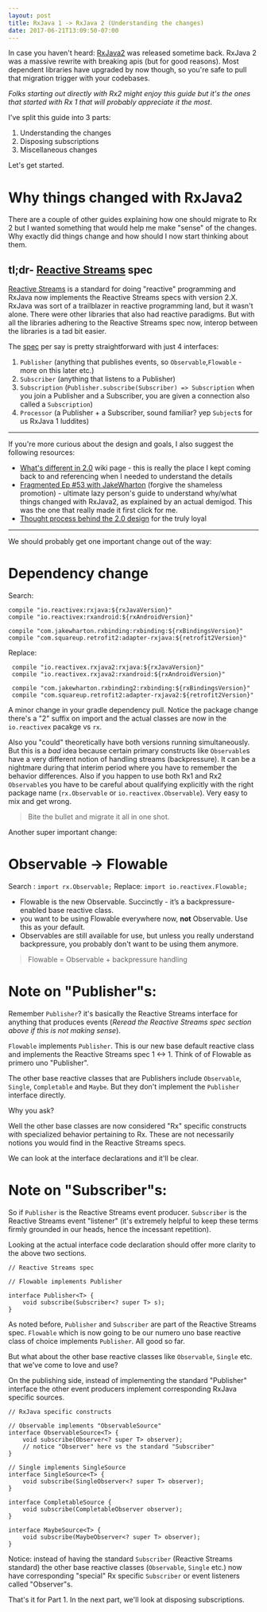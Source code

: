 ```yaml
---
layout: post
title: RxJava 1 -> RxJava 2 (Understanding the changes)
date: 2017-06-21T13:09:50-07:00
---
```


In case you haven't heard: [RxJava2](https://github.com/ReactiveX/RxJava/wiki/What%27s-different-in-2.0https://github.com/ReactiveX/RxJava/wiki/What%27s-different-in-2.0) was released sometime back. RxJava 2 was a massive rewrite with  breaking apis (but for good reasons). Most dependent libraries have upgraded by now though, so you're safe to pull that migration trigger with your codebases. 

_Folks starting out directly with Rx2 might enjoy this guide but it's the ones that started with Rx 1 that will probably appreciate it the most_.

I've split this guide into 3 parts:

1. Understanding the changes
2. Disposing subscriptions
3. Miscellaneous changes

Let's get started.

# Why things changed with RxJava2

There are a couple of other guides explaining how one should migrate to Rx 2 but I wanted something that would help me make "sense" of the changes. Why exactly did things change and how should I now start thinking about them.

## tl;dr- [Reactive Streams](http://www.reactive-streams.org/) spec

[Reactive Streams](http://www.reactive-streams.org/) is a standard for doing "reactive" programming and RxJava now implements the Reactive Streams specs with version 2.X. RxJava was sort of a trailblazer in reactive programming land, but it wasn't alone. There were other libraries that also had reactive paradigms. But with all the libraries adhering to the Reactive Streams spec now, interop between the libraries is a tad bit easier. 

The [spec](https://github.com/reactive-streams/reactive-streams-jvm/tree/v1.0.0/api/src/main/java/org/reactivestreams) per say is pretty straightforward with just 4 interfaces:

1. `Publisher` (anything that publishes events, so `Observable`,`Flowable` - more on this later etc.)
2. `Subscriber` (anything that listens to a Publisher)
3. `Subscription` (`Publisher.subscribe(Subscriber) => Subscription` when you join a Publisher and a Subscriber, you are given a connection also called a `Subscription`)
4. `Processor` (a Publisher + a Subscriber, sound familiar? yep `Subject`s for us RxJava 1 luddites)

_________________

If you're more curious about the design and goals, I also suggest the following resources:

* [What's different in 2.0](https://github.com/ReactiveX/RxJava/wiki/What%27s-different-in-2.0)  wiki page - this is really the place I kept coming back to and referencing when I needed to understand the details
* [Fragmented Ep #53 with JakeWharton](http://fragmentedpodcast.com/episodes/053-jake-wharton-on-rxjava-2/) (forgive the shameless promotion) - ultimate lazy person's guide to understand why/what things changed with RxJava2, as explained by an actual demigod. This was the one that really made it first click for me.
* [Thought process behind the 2.0 design](https://github.com/ReactiveX/RxJava/issues/2787) for the truly loyal
<!-- * [Exploring RxJava2 for Android](https://youtu.be/htIXKI5gOQU?t=14m49s) - if you'd rather "see" said demigod, check this video out. I would start at the 14:50 mark. --> 

________________________

We should probably get one important change out of the way:

# Dependency change

Search:

    compile "io.reactivex:rxjava:${rxJavaVersion}"
    compile "io.reactivex:rxandroid:${rxAndroidVersion}"
    
    compile "com.jakewharton.rxbinding:rxbinding:${rxBindingsVersion}"
    compile "com.squareup.retrofit2:adapter-rxjava:${retrofit2Version}"

Replace:

     compile "io.reactivex.rxjava2:rxjava:${rxJavaVersion}"
     compile "io.reactivex.rxjava2:rxandroid:${rxAndroidVersion}"
     
     compile "com.jakewharton.rxbinding2:rxbinding:${rxBindingsVersion}"
     compile "com.squareup.retrofit2:adapter-rxjava2:${retrofit2Version}"

A minor change in your gradle dependency pull. Notice the package change there's a "2" suffix on import and the actual classes are now in the `io.reactivex` pacakge vs `rx`.

Also you "could" theoretically have both versions running simultaneously. But this is a *bad* idea because certain primary constructs like `Observable`s have a very different notion of handling streams (backpressure). It can be a nightmare during that interim period where you have to remember the behavior differences. Also if you happen to use both Rx1 and Rx2 `Observable`s you have to be careful about qualifying explicitly with the right package name (`rx.Observable` or `io.reactivex.Observable`). Very easy to mix and get wrong.

> Bite the bullet and migrate it all in one shot.

Another super important change:

# Observable -> Flowable 

Search : `import rx.Observable;`
Replace: `import io.reactivex.Flowable;`

* Flowable is the new Observable. Succinctly - it’s a backpressure-enabled base reactive class.
* you want to be using Flowable everywhere now, **not** Observable. Use this as your default.
* Observables are still available for use, but unless you really understand backpressure, you probably don't want to be using them anymore.

> Flowable = Observable + backpressure handling

# Note on "Publisher"s:

Remember `Publisher`? it's basically the Reactive Streams interface for anything that produces events (_Reread the Reactive Streams spec section above if this is not making sense_).

`Flowable` implements `Publisher`. This is our new base default reactive class and implements the Reactive Streams spec 1 <-> 1. Think of of Flowable as primero uno "Publisher".

The other base reactive classes that are Publishers include `Observable`, `Single`, `Completable` and `Maybe`. But they don't implement the `Publisher` interface directly. 

Why you ask? 

Well the other base classes are now considered "Rx" specific constructs with specialized behavior pertaining to Rx. These are not necessarily notions you would find in the Reactive Streams specs.

We can look at the interface declarations and it'll be clear.

# Note on "Subscriber"s:

So if `Publisher` is the Reactive Streams event producer. `Subscriber` is the Reactive Streams event "listener" (it's extremely helpful to keep these terms firmly grounded in our heads, hence the incessant repetition).

Looking at the actual interface code declaration should offer more clarity to the above two sections.

    // Reactive Streams spec 

    // Flowable implements Publisher
    
    interface Publisher<T> {
        void subscribe(Subscriber<? super T> s);
    }

As noted before, `Publisher` and `Subscriber` are part of the Reactive Streams spec. `Flowable` which is now going to be our numero uno base reactive class of choice implements `Publisher`. All good so far. 

But what about the other base reactive classes like `Observable`, `Single` etc. that we've come to love and use?

On the publishing side, instead of implementing the standard "Publisher" interface the other event producers implement corresponding RxJava specific sources.

    // RxJava specific constructs
    
    // Observable implements "ObservableSource"
    interface ObservableSource<T> {
        void subscribe(Observer<? super T> observer);
        // notice "Observer" here vs the standard "Subscriber"
    }
    
    // Single implements SingleSource
    interface SingleSource<T> {
        void subscribe(SingleObserver<? super T> observer);
    }
    
    interface CompletableSource {
        void subscribe(CompletableObserver observer);
    }
    
    interface MaybeSource<T> {
        void subscribe(MaybeObserver<? super T> observer);
    }

Notice: instead of having the standard `Subscriber` (Reactive Streams standard) the other base reactive classes (`Observable`, `Single` etc.) now have corresponding "special" Rx specific `Subscriber` or event listeners called "Observer"s.

That's it for Part 1. In the next part, we'll look at disposing subscriptions.